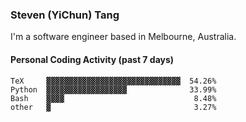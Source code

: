 ### Steven (YiChun) Tang

I'm a software engineer based in Melbourne, Australia.

#### Personal Coding Activity (past 7 days)
```
TeX     ▓▓▓▓▓▓▓▓▓▓▓▓▓▓▓▓▓▓▓▓▓▓▓▓▓▓▓▓▓▓  54.26%
Python  ▓▓▓▓▓▓▓▓▓▓▓▓▓▓▓▓▓▓              33.99%
Bash    ▓▓▓▓                             8.48%
other   ▓                                3.27%
```
